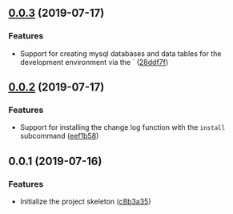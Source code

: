 ## [0.0.3](https://github.com/shuidi-fed/runner/compare/v0.0.2...v0.0.3) (2019-07-17)


### Features

* Support for creating mysql databases and data tables for the development environment via the ` ([28ddf7f](https://github.com/shuidi-fed/runner/commit/28ddf7f))



## [0.0.2](https://github.com/shuidi-fed/runner/compare/v0.0.1...v0.0.2) (2019-07-17)


### Features

* Support for installing the change log function with the `install` subcommand ([eef1b58](https://github.com/shuidi-fed/runner/commit/eef1b58))



## 0.0.1 (2019-07-16)


### Features

* Initialize the project skeleton ([c8b3a35](https://github.com/shuidi-fed/runner/commit/c8b3a35))



